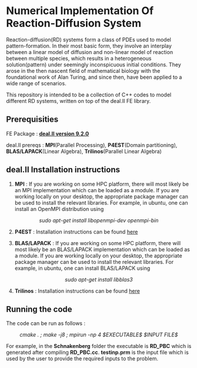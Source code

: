 # Numerical Implementation Of Reaction-Diffusion System

Reaction-diffusion(RD) systems form a class of PDEs used to model pattern-formation. In their most basic form, they involve an interplay between
a linear model of diffusion and non-linear model of reaction between multiple species, which results in a heterogeneous solution(pattern)
under seemingly inconspicuous initial conditions. They arose in the then nascent field of mathematical biology with the foundational work
of Alan Turing, and since then, have been applied to a wide range of scenarios.

This repository is intended to be a collection of C++ codes to model different RD systems, written on top of the deal.II FE library. 

## Prerequisities 
FE Package : [**deal.II version 9.2.0**](https://www.dealii.org/)

deal.II prereqs : **MPI**(Parallel Processing), **P4EST**(Domain partitioning), **BLAS/LAPACK**(Linear Algebra), **Trilinos**(Parallel Linear Algebra)

## deal.II Installation instructions

1. **MPI** : If you are working on some HPC platform, there will most likely be an MPI implementation which can be loaded as a module.
If you are working locally on your desktop, the appropriate package manager can be used to install the relevant libraries. For example, 
in ubuntu, one can install an OpenMPI distribution using 

<div align="center"><i>sudo apt-get install libopenmpi-dev openmpi-bin</i></div>

2. **P4EST** : Installation instructions can be found [here](https://www.dealii.org/current/external-libs/p4est.html)

3. **BLAS/LAPACK** : If you are working on some HPC platform, there will most likely be an BLAS/LAPACK implementation which can be loaded as a module.
If you are working locally on your desktop, the appropriate package manager can be used to install the relevant libraries. For example,
in ubuntu, one can install BLAS/LAPACK using

<div align="center"><i>sudo apt-get install libblas3</i></div>
 
4. **Trilinos** : Installation instructions can be found [here](https://www.dealii.org/current/external-libs/trilinos.html)

## Running the code
The code can be run as follows :

<div align="center"><i>cmake . ; make -j8 ; mpirun -np 4 $EXECUTABLE$ $INPUT FILE$</i></div>

For example, in the **Schnakenberg** folder the executable is **RD_PBC** which is generated after compiling **RD_PBC.cc**. **testinp.prm** is the input file
which is used by the user to provide the required inputs to the problem. 




